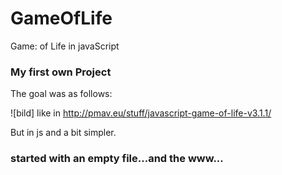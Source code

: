 # GameOfLife
Game: of Life in javaScript

### My first own Project

The goal was as follows:

![bild] like in http://pmav.eu/stuff/javascript-game-of-life-v3.1.1/

But in js and a bit simpler.


### started with an empty file...and the www...

